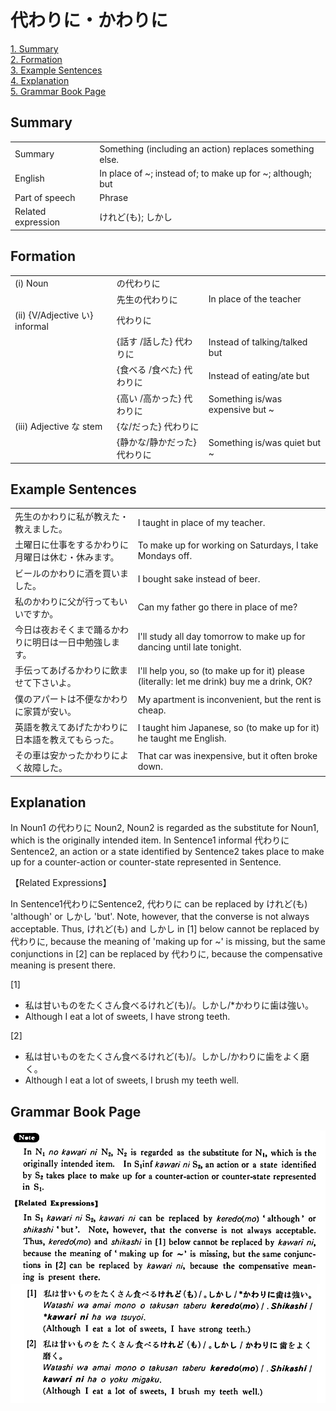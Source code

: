 # 代わりに・かわりに

[1. Summary](#summary)<br>
[2. Formation](#formation)<br>
[3. Example Sentences](#example-sentences)<br>
[4. Explanation](#explanation)<br>
[5. Grammar Book Page](#grammar-book-page)<br>


## Summary

<table><tr>   <td>Summary</td>   <td>Something (including an action) replaces something else.</td></tr><tr>   <td>English</td>   <td>In place of ~; instead of; to make up for ~; although; but</td></tr><tr>   <td>Part of speech</td>   <td>Phrase</td></tr><tr>   <td>Related expression</td>   <td>けれど(も); しかし</td></tr></table>

## Formation

<table class="table"> <tbody><tr class="tr head"> <td class="td"><span class="numbers">(i)</span> <span> <span class="bold">Noun</span></span></td> <td class="td"><span class="concept">の代わりに</span> </td> <td class="td"><span>&nbsp;</span></td> </tr> <tr class="tr"> <td class="td"><span>&nbsp;</span></td> <td class="td"><span>先生<span class="concept">の代わりに</span></span> </td> <td class="td"><span>In    place of the teacher</span></td> </tr> <tr class="tr head"> <td class="td"><span class="numbers">(ii)</span> <span> <span class="bold">{V/Adjective い}    informal</span></span></td> <td class="td"><span class="concept">代わりに</span> </td> <td class="td"><span>&nbsp;</span></td> </tr> <tr class="tr"> <td class="td"><span>&nbsp;</span></td> <td class="td"><span>{話す /話した} <span class="concept">代わりに</span></span></td> <td class="td"><span>Instead    of talking/talked but</span></td> </tr> <tr class="tr"> <td class="td"><span>&nbsp;</span></td> <td class="td"><span>{食べる /食べた} <span class="concept">代わりに</span></span></td> <td class="td"><span>Instead    of eating/ate but</span></td> </tr> <tr class="tr"> <td class="td"><span>&nbsp;</span></td> <td class="td"><span>{高い /高かった} <span class="concept">代わりに</span></span></td> <td class="td"><span>Something    is/was expensive but ~</span></td> </tr> <tr class="tr head"> <td class="td"><span class="numbers">(iii)</span> <span> <span class="bold">Adjective な stem</span></span></td> <td class="td"><span>{<span class="concept">な</span>/<span class="concept">だった</span>} <span class="concept">代わりに</span></span></td> <td class="td"><span>&nbsp;</span></td> </tr> <tr class="tr"> <td class="td"><span>&nbsp;</span></td> <td class="td"><span>{静か<span class="concept">な</span>/静か<span class="concept">だった</span>} <span class="concept">代わりに</span></span></td> <td class="td"><span>Something    is/was quiet but ~</span></td> </tr></tbody></table>

## Example Sentences

<table><tr>   <td>先生のかわりに私が教えた・教えました。</td>   <td>I taught in place of my teacher.</td></tr><tr>   <td>土曜日に仕事をするかわりに月曜日は休む・休みます。</td>   <td>To make up for working on Saturdays, I take Mondays off.</td></tr><tr>   <td>ビールのかわりに酒を買いました。</td>   <td>I bought sake instead of beer.</td></tr><tr>   <td>私のかわりに父が行ってもいいですか。</td>   <td>Can my father go there in place of me?</td></tr><tr>   <td>今日は夜おそくまで踊るかわりに明日は一日中勉強します。</td>   <td>I'll study all day tomorrow to make up for dancing until late tonight.</td></tr><tr>   <td>手伝ってあげるかわりに飲ませて下さいよ。</td>   <td>I'll help you, so (to make up for it) please (literally: let me drink) buy me a drink, OK?</td></tr><tr>   <td>僕のアパートは不便なかわりに家賃が安い。</td>   <td>My apartment is inconvenient, but the rent is cheap.</td></tr><tr>   <td>英語を教えてあげたかわりに日本語を教えてもらった。</td>   <td>I taught him Japanese, so (to make up for it) he taught me English.</td></tr><tr>   <td>その車は安かったかわりによく故障した。</td>   <td>That car was inexpensive, but it often broke down.</td></tr></table>

## Explanation

<p>In Noun1 の<span class="cloze">代わりに</span> Noun2, Noun2 is regarded as the substitute for Noun1, which is the originally intended item. In Sentence1 informal <span class="cloze">代わりに</span> Sentence2, an action or a state identified by Sentence2 takes place to make up for a counter-action or counter-state represented in Sentence.</p>  <p>【Related Expressions】</p>  <p>In Sentence1<span class="cloze">代わりに</span>Sentence2, <span class="cloze">代わりに</span> can be replaced by けれど(も) 'although' or しかし 'but'. Note, however, that the converse is not always acceptable. Thus, けれど(も) and しかし in [1] below cannot be replaced by <span class="cloze">代わりに</span>, because the meaning of 'making up for ~' is missing, but the same conjunctions in [2] can be replaced by <span class="cloze">代わりに</span>, because the compensative meaning is present there.</p>  <p>[1]</p>  <ul> <li>私は甘いものをたくさん食べるけれど(も)/。しかし/*<span class="cloze">かわりに</span>歯は強い。</li> <li>Although I eat a lot of sweets, I have strong teeth.</li> </ul>  <p>[2]</p>  <ul> <li>私は甘いものをたくさん食べるけれど(も)/。しかし/<span class="cloze">かわりに</span>歯をよく磨く。</li> <li>Although I eat a lot of sweets, I brush my teeth well.</li> </ul>

## Grammar Book Page

![](../img/Basic代わりに.png)

